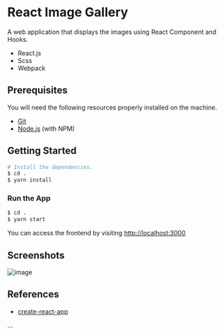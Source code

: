 # React Image Gallery

A web application that displays the images using React Component and Hooks.

* React.js
* Scss
* Webpack

## Prerequisites

You will need the following resources properly installed on the machine.

* [Git](https://git-scm.com)
* [Node.js](https://nodejs.org) (with NPM)

## Getting Started

```bash
# Install the dependencies.
$ cd .
$ yarn install
```

### Run the App

```bash
$ cd .
$ yarn start
```

You can access the frontend by visiting [http://localhost:3000](http://localhost:3000)

## Screenshots
![image](https://user-images.githubusercontent.com/25312831/74097566-5ab8a400-4b48-11ea-8e01-5e6056bd7f83.png)

## References

* [create-react-app](https://create-react-app.dev/)

...
